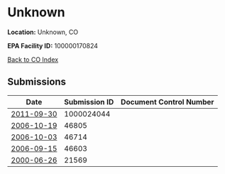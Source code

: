 # Unknown

**Location:** Unknown, CO

**EPA Facility ID:** 100000170824

[Back to CO Index](../../index.md)

## Submissions

| Date | Submission ID | Document Control Number |
|------|--------------|-------------------------|
| [2011-09-30](submissions/1000024044.md) | 1000024044 |  |
| [2006-10-19](submissions/46805.md) | 46805 |  |
| [2006-10-03](submissions/46714.md) | 46714 |  |
| [2006-09-15](submissions/46603.md) | 46603 |  |
| [2000-06-26](submissions/21569.md) | 21569 |  |
